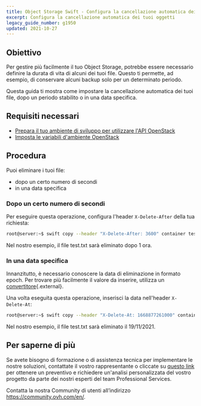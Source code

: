 ```yaml
---
title: Object Storage Swift - Configura la cancellazione automatica dei tuoi oggetti
excerpt: Configura la cancellazione automatica dei tuoi oggetti
legacy_guide_number: g1950
updated: 2021-10-27
---
```



## Obiettivo

Per gestire più facilmente il tuo Object Storage, potrebbe essere necessario definire la durata di vita di alcuni dei tuoi file. Questo ti permette, ad esempio, di conservare alcuni backup solo per un determinato periodo.

Questa guida ti mostra come impostare la cancellazione automatica dei tuoi file, dopo un periodo stabilito o in una data specifica.

## Requisiti necessari

- [Prepara il tuo ambiente di sviluppo per utilizzare l'API OpenStack](/pages/public_cloud/compute/prepare_the_environment_for_using_the_openstack_api)
- [Imposta le variabili d'ambiente OpenStack](/pages/public_cloud/compute/loading_openstack_environment_variables)

## Procedura

Puoi eliminare i tuoi file:

- dopo un certo numero di secondi
- in una data specifica

### Dopo un certo numero di secondi

Per eseguire questa operazione, configura l'header `X-Delete-After` della tua richiesta:

```bash
root@server:~$ swift copy --header "X-Delete-After: 3600" container test.txt
```

Nel nostro esempio, il file test.txt sarà eliminato dopo 1 ora.

### In una data specifica

Innanzitutto, è necessario conoscere la data di eliminazione in formato epoch.
Per trovare più facilmente il valore da inserire, utilizza un [convertitore](http://www.epochconverter.com/){.external}.

Una volta eseguita questa operazione, inserisci la data nell'header `X-Delete-At`:

```bash
root@server:~$ swift copy --header "X-Delete-At: 1668877261000" container test.txt
```

Nel nostro esempio, il file test.txt sarà eliminato il 19/11/2021.

## Per saperne di più

Se avete bisogno di formazione o di assistenza tecnica per implementare le nostre soluzioni, contattate il vostro rappresentante o cliccate su [questo link](https://www.ovhcloud.com/it/professional-services/) per ottenere un preventivo e richiedere un'analisi personalizzata del vostro progetto da parte dei nostri esperti del team Professional Services.
  
Contatta la nostra Community di utenti all’indirizzo <https://community.ovh.com/en/>.
